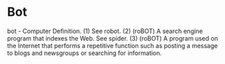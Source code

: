 # Bot

bot - Computer Definition. 
(1) See robot. 
(2) (roBOT) A search engine program that indexes the Web. See spider. 
(3) (roBOT) A program used on the Internet that performs a repetitive function such as posting a message to blogs and newsgroups or searching for information.


